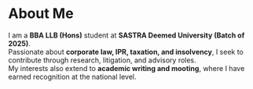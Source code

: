 # About Me

I am a **BBA LLB (Hons)** student at **SASTRA Deemed University (Batch of 2025)**.  
Passionate about **corporate law, IPR, taxation, and insolvency**, I seek to contribute through research, litigation, and advisory roles.  
My interests also extend to **academic writing and mooting**, where I have earned recognition at the national level.
